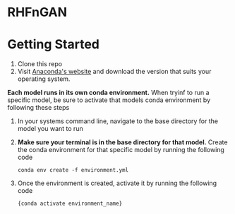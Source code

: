 # RHFnGAN

# Getting Started

1. Clone this repo
2. Visit [Anaconda's website](https://docs.anaconda.com/free/anaconda/install/index.html) and download the version that suits your operating system.

**Each model runs in its own conda environment.** When tryinf to run a specific model, be sure to activate that models conda environment by following these steps
1. In your systems command line, navigate to the base directory for the model you want to run
2. **Make sure your terminal is in the base directory for that model.** Create the conda environment for that specific model by running the following code  

   ```conda env create -f environment.yml``` 

4. Once the environment is created, activate it by running the following code

   ```{conda activate environment_name}```
